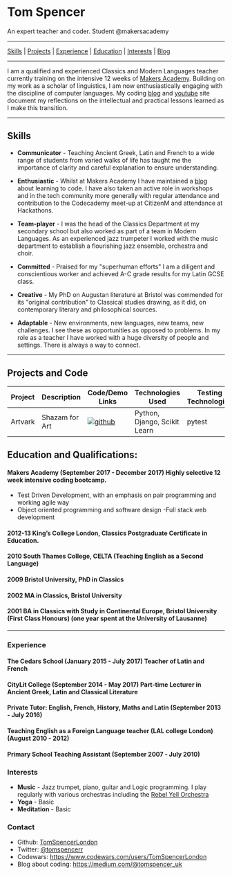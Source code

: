 Tom Spencer
======
An expert teacher and coder. Student @makersacademy
***
[Skills](#skills) | [Projects](#projects) | [Experience](#experience) | [Education](#education) | [Interests](#interests) | [Blog](https://medium.com/@tomspencer_uk)
***
I am a qualified and experienced Classics and Modern Languages teacher currently training on the intensive 12 weeks of [Makers Academy](https://github.com/makersademy). Building on my work as a scholar of linguistics, I am now enthusiastically engaging with the discipline of computer languages. My coding [blog](https://medium.com/@tomspencer_uk) and [youtube](https://www.youtube.com/watch?v=7l7ubsZwRwg&t=1s) site document my reflections on the intellectual and practical lessons learned as I make this transition.


***

## Skills

- **Communicator** - Teaching Ancient Greek, Latin and French to a wide range of students from varied walks of life has taught me the importance of clarity and careful explanation to ensure understanding.

- **Enthusiastic** - Whilst at Makers Academy I have maintained a [blog](https://medium.com/@tomspencer_uk) about learning to code. I have also taken an active role in workshops and in the tech community more generally with regular attendance and contribution to the Codecademy meet-up at CitizenM and attendance at Hackathons.

- **Team-player** - I was the head of the Classics Department at my secondary school but also worked as part of a team in Modern Languages. As an experienced jazz trumpeter I worked with the music department to establish a flourishing jazz ensemble, orchestra and choir.

- **Committed** -  Praised for my "superhuman efforts" I am a diligent and conscientious worker and achieved A-C grade results for my Latin GCSE class.

- **Creative** - My PhD on Augustan literature at Bristol was commended for its "original contribution" to Classical studies drawing, as it did, on contemporary literary and philosophical sources.  

- **Adaptable** - New environments, new languages, new teams, new challenges. I see these as opportunities as opposed to problems. In my role as a teacher I have worked with a huge diversity of people and settings. There is always a way to connect.

***

## Projects and Code
Project | Description | Code/Demo Links | Technologies Used | Testing Technologies
--- | --- | --- | --- | ---
Artvark | Shazam for Art | [![github](https://raw.githubusercontent.com/adrianeyre/codewars/master/Ruby/Authored/github.png)](https://github.com/edlowther/shazam_for_art)| Python, Django, Scikit Learn | pytest |

## Education and Qualifications:

#### Makers Academy (September 2017 - December 2017) Highly selective 12 week intensive coding bootcamp.

- Test Driven Development, with an emphasis on pair programming and working agile way
- Object oriented programming and software design
-Full stack web development

#### 2012-13 King’s College London, Classics Postgraduate Certificate in Education.
#### 2010 South Thames College, CELTA (Teaching English as a Second Language)
#### 2009 Bristol University, PhD in Classics
#### 2002 	MA in Classics, Bristol University
#### 2001 	BA in Classics with Study in Continental Europe, Bristol University (First Class Honours) (one year spent at the University of Lausanne)

***

### Experience

#### **The Cedars School** (January 2015 - July 2017) Teacher of Latin and French
#### **CityLit College** (September 2014 - May 2017) Part-time Lecturer in Ancient Greek, Latin and Classical Literature
#### **Private Tutor: English, French, History, Maths and Latin** (September 2013 - July 2016)
#### **Teaching English as a Foreign Language teacher (LAL college London)** (August 2010 - 2012)
#### **Primary School Teaching Assistant** (September 2007 - July 2010)

### Interests

- **Music** - Jazz trumpet, piano, guitar and Logic programming. I play regularly with various orchestras including the [Rebel Yell Orchestra](https://www.youtube.com/watch?v=oY3XAV5X0cs)
- **Yoga** - Basic
- **Meditation** - Basic

### Contact
- Github: [TomSpencerLondon](https://github.com/TomSpencerLondon)
- Twitter: [@tomspencerr](https://twitter.com/TomSpencerr/media)
- Codewars: https://www.codewars.com/users/TomSpencerLondon
- Blog about coding: https://medium.com/@tomspencer_uk
